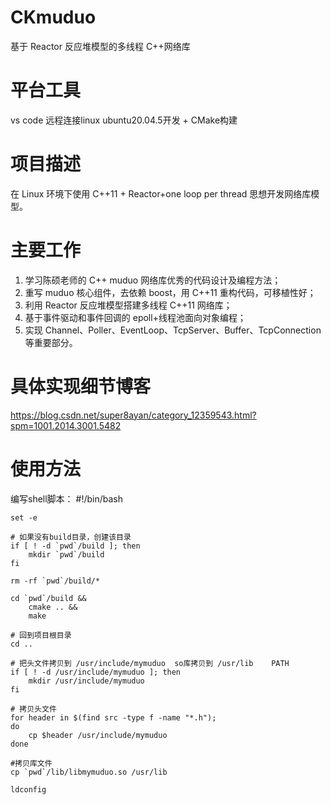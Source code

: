 ﻿# CKmuduo
基于 Reactor 反应堆模型的多线程 C++网络库
# 平台工具 
vs code 远程连接linux ubuntu20.04.5开发 + CMake构建
# 项目描述
在 Linux 环境下使用 C++11 + Reactor+one loop per thread 思想开发网络库模型。
# 主要工作
1. 学习陈硕老师的 C++ muduo 网络库优秀的代码设计及编程方法；
2. 重写 muduo 核心组件，去依赖 boost，用 C++11 重构代码，可移植性好；
3. 利用 Reactor 反应堆模型搭建多线程 C++11 网络库；
4. 基于事件驱动和事件回调的 epoll+线程池面向对象编程；
5. 实现 Channel、Poller、EventLoop、TcpServer、Buffer、TcpConnection 等重要部分。
# 具体实现细节博客
https://blog.csdn.net/super8ayan/category_12359543.html?spm=1001.2014.3001.5482
# 使用方法
编写shell脚本：
    #!/bin/bash
    
    set -e
    
    # 如果没有build目录，创建该目录
    if [ ! -d `pwd`/build ]; then
        mkdir `pwd`/build
    fi
    
    rm -rf `pwd`/build/*
    
    cd `pwd`/build &&
        cmake .. &&
        make
    
    # 回到项目根目录
    cd ..
    
    # 把头文件拷贝到 /usr/include/mymuduo  so库拷贝到 /usr/lib    PATH
    if [ ! -d /usr/include/mymuduo ]; then 
        mkdir /usr/include/mymuduo
    fi
    
    # 拷贝头文件 
    for header in $(find src -type f -name "*.h"); 
    do
        cp $header /usr/include/mymuduo
    done
    
    #拷贝库文件
    cp `pwd`/lib/libmymuduo.so /usr/lib
    
    ldconfig
